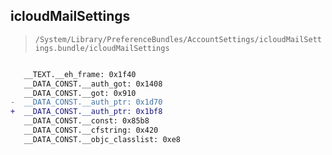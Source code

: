 ## icloudMailSettings

> `/System/Library/PreferenceBundles/AccountSettings/icloudMailSettings.bundle/icloudMailSettings`

```diff

   __TEXT.__eh_frame: 0x1f40
   __DATA_CONST.__auth_got: 0x1408
   __DATA_CONST.__got: 0x910
-  __DATA_CONST.__auth_ptr: 0x1d70
+  __DATA_CONST.__auth_ptr: 0x1bf8
   __DATA_CONST.__const: 0x85b8
   __DATA_CONST.__cfstring: 0x420
   __DATA_CONST.__objc_classlist: 0xe8

```
